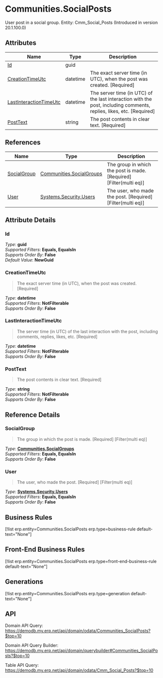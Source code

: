 # Communities.SocialPosts

User post in a social group. Entity: Cmm_Social_Posts (Introduced in version 20.1.100.0)

## Attributes

| Name | Type | Description |
| ---- | ---- | --- |
| [Id](Communities.SocialPosts.md#Id) | guid |  
| [CreationTimeUtc](Communities.SocialPosts.md#CreationTimeUtc) | datetime | The exact server time (in UTC), when the post was created. [Required] 
| [LastInteractionTimeUtc](Communities.SocialPosts.md#LastInteractionTimeUtc) | datetime | The server time (in UTC) of the last interaction with the post, including comments, replies, likes, etc. [Required] 
| [PostText](Communities.SocialPosts.md#PostText) | string | The post contents in clear text. [Required] 

## References

| Name | Type | Description |
| ---- | ---- | --- |
| [SocialGroup](Communities.SocialPosts.md#SocialGroup) | [Communities.SocialGroups](Communities.SocialGroups.md) | The group in which the post is made. [Required] [Filter(multi eq)] |
| [User](Communities.SocialPosts.md#User) | [Systems.Security.Users](Systems.Security.Users.md) | The user, who made the post. [Required] [Filter(multi eq)] |


## Attribute Details

### Id

_Type_: **guid**  
_Supported Filters_: **Equals, EqualsIn**  
_Supports Order By_: **False**  
_Default Value_: **NewGuid**  

### CreationTimeUtc

> The exact server time (in UTC), when the post was created. [Required]

_Type_: **datetime**  
_Supported Filters_: **NotFilterable**  
_Supports Order By_: **False**  

### LastInteractionTimeUtc

> The server time (in UTC) of the last interaction with the post, including comments, replies, likes, etc. [Required]

_Type_: **datetime**  
_Supported Filters_: **NotFilterable**  
_Supports Order By_: **False**  

### PostText

> The post contents in clear text. [Required]

_Type_: **string**  
_Supported Filters_: **NotFilterable**  
_Supports Order By_: **False**  


## Reference Details

### SocialGroup

> The group in which the post is made. [Required] [Filter(multi eq)]

_Type_: **[Communities.SocialGroups](Communities.SocialGroups.md)**  
_Supported Filters_: **Equals, EqualsIn**  
_Supports Order By_: **False**  

### User

> The user, who made the post. [Required] [Filter(multi eq)]

_Type_: **[Systems.Security.Users](Systems.Security.Users.md)**  
_Supported Filters_: **Equals, EqualsIn**  
_Supports Order By_: **False**  



## Business Rules

[!list erp.entity=Communities.SocialPosts erp.type=business-rule default-text="None"]

## Front-End Business Rules

[!list erp.entity=Communities.SocialPosts erp.type=front-end-business-rule default-text="None"]

## Generations

[!list erp.entity=Communities.SocialPosts erp.type=generation default-text="None"]

## API

Domain API Query:
<https://demodb.my.erp.net/api/domain/odata/Communities_SocialPosts?$top=10>

Domain API Query Builder:
<https://demodb.my.erp.net/api/domain/querybuilder#Communities_SocialPosts?$top=10>

Table API Query:
<https://demodb.my.erp.net/api/domain/odata/Cmm_Social_Posts?$top=10>

